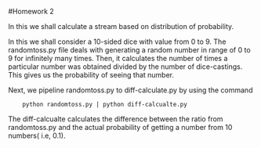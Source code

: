 #Homework 2

In this we shall calculate a stream based on distribution of probability.

In this we shall consider a 10-sided dice with value from 0 to 9. The randomtoss.py file deals with generating a random number in range of 0 to 9 for infinitely many times. Then, it calculates the number of times a particular number was obtained divided by the number of dice-castings. This gives us the probability of seeing that number.

Next, we pipeline randomtoss.py to diff-calculate.py by using the command 
		
		python randomtoss.py | python diff-calcualte.py

The diff-calcualte calculates the difference between the ratio from randomtoss.py and the actual probability of getting a number from 10 numbers( i.e, 0.1).